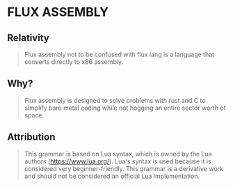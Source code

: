 # FLUX ASSEMBLY

## Relativity
> Flux assembly not to be confused with flux lang is a language that converts directly to x86 assembly.
## Why?
> Flux assembly is designed to solve problems with rust and C to simplify bare metal coding while not hogging an entire sector worth of space.
## Attribution
> This grammar is based on Lua syntax, which is owned by the Lua authors (https://www.lua.org/).
> Lua's syntax is used because it is considered very beginner-friendly.
> This grammar is a derivative work and should not be considered an official Lua implementation.